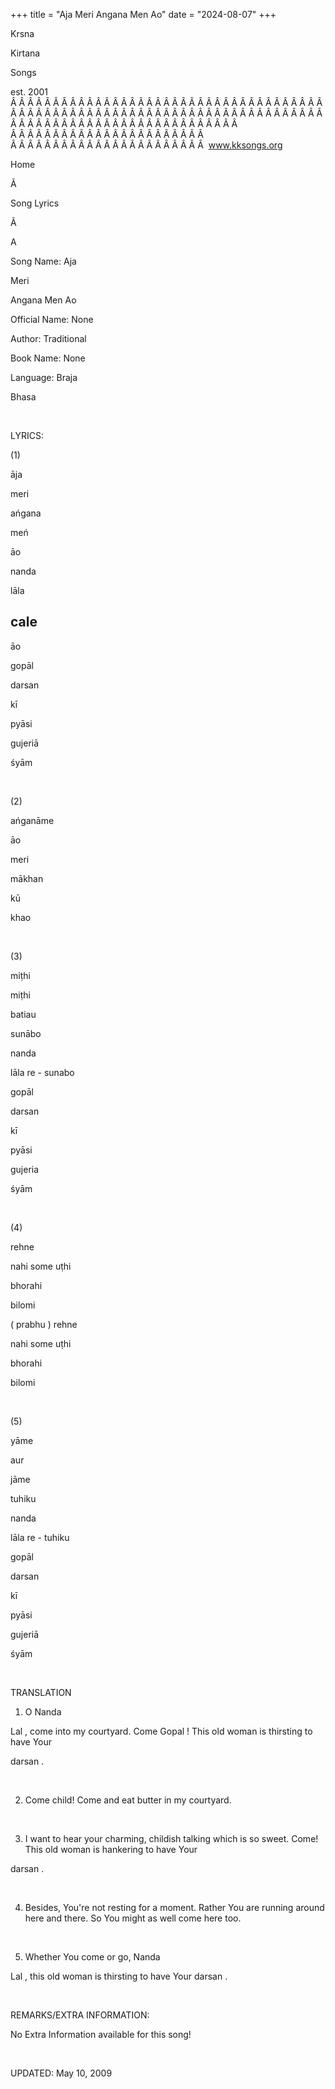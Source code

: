 +++ 
title = "Aja Meri Angana Men Ao"
date = "2024-08-07"
+++

Krsna
 
Kirtana
 
Songs

est. 2001
Â Â Â Â Â Â Â Â Â Â Â Â Â Â Â Â Â Â Â Â Â Â Â Â Â Â Â Â Â Â Â Â Â Â Â Â Â Â Â Â Â Â Â Â Â Â Â Â Â Â Â Â Â Â Â Â Â Â Â Â Â Â Â Â Â Â Â Â Â Â Â Â Â Â Â Â Â Â Â Â Â Â Â Â Â Â Â Â Â Â Â Â Â Â Â Â Â Â Â Â Â  
Â Â Â Â Â Â Â Â Â Â Â Â Â Â Â Â Â Â Â Â Â Â Â  
Â Â Â Â Â Â Â Â Â Â Â Â Â Â Â Â Â Â Â Â Â Â Â  
www.kksongs.org








Home


Ã 
 
Song Lyrics
 
Ã 
 
A


Song Name: 
Aja
 
Meri
 
Angana
 Men 
Ao
 


Official Name: None


Author: Traditional


Book Name: None


Language: 
Braja


Bhasa


 


LYRICS:


(1)


āja
 
meri
 
ańgana
 
meń
 
āo
 
nanda
 
lāla
 
cale
 - 
āo
 
gopāl


darsan
 
kī
 
pyāsi
 
gujeriā
 
śyām


 


(2)


ańganāme


āo
 
meri
 
mākhan
 
kū
 
khao


 


(3)


miṭhi
 
miṭhi
 
batiau
 
sunābo
 
nanda
 
lāla
 re - 
sunabo
 
gopāl


darsan
 
kī
 
pyāsi
 
gujeria
 
śyām


 


(4)


rehne
 
nahi
 some 
uṭhi
 
bhorahi
 
bilomi


(
prabhu
) 
rehne
 
nahi
 some 
uṭhi
 
bhorahi
 
bilomi


 


(5)


yāme
 
aur
 
jāme
 
tuhiku


nanda
 
lāla
 re - 
tuhiku
 
gopāl


darsan
 
kī
 
pyāsi
 
gujeriā
 
śyām


 


TRANSLATION


1) O 
Nanda


Lal
, come into my courtyard. Come 
Gopal
!
This old woman is thirsting to have 
Your
 
darsan
.


 


2) Come child! Come and eat
butter in my courtyard.


 


3) I want to hear your
charming, childish talking which is so sweet. Come! This old woman is hankering
to have 
Your
 
darsan
.


 


4) Besides, You're not
resting for a moment. Rather 
You
 are running around
here and there. So 
You
 might as well come here too.


 


5) Whether 
You
 come or go, 
Nanda
 
Lal
, this old woman is thirsting to have Your 
darsan
.


 


REMARKS/EXTRA INFORMATION:


No
Extra Information available for this song!


 


UPDATED:
 May 10, 2009